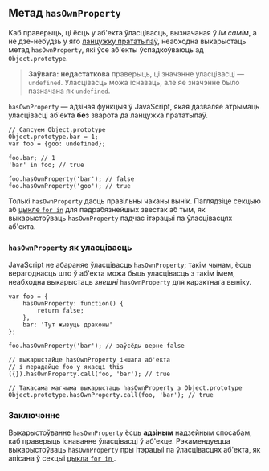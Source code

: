 ## Метад `hasOwnProperty`

Каб праверыць, ці ёсць у аб'екта ўласцівасць, вызначаная ў *ім самім*, а не дзе-небудзь
у яго [ланцужку прататыпаў](#object.prototype), неабходна выкарыстаць метад
`hasOwnProperty`, які ўсе аб'екты ўспадкоўваюць ад `Object.prototype`.

> **Заўвага:** **недастаткова** праверыць, ці значэнне уласцівасці — `undefined`.
> Уласцівасць можа існаваць, але яе значэнне было пазначана як `undefined`.

`hasOwnProperty` — адзіная функцыя ў JavaScript, якая дазваляе атрымаць уласцівасці
аб'екта **без** зварота да ланцужка прататыпаў.

    // Сапсуем Object.prototype
    Object.prototype.bar = 1;
    var foo = {goo: undefined};

    foo.bar; // 1
    'bar' in foo; // true

    foo.hasOwnProperty('bar'); // false
    foo.hasOwnProperty('goo'); // true

Толькі `hasOwnProperty` дасць правільны чаканы вынік. Паглядзіце секцыю аб
[цыкле `for in`](#object.forinloop) для падрабязнейшых звестак аб тым, як
выкарыстоўваць `hasOwnProperty` падчас ітэрацыі па ўласцівасцях аб'екта.

### `hasOwnProperty` як уласцівасць

JavaScript не абараняе ўласцівасць `hasOwnProperty`; такім чынам, ёсць верагоднасць
што ў аб'екта можа быць уласцівасць з такім імем, неабходна выкарыстаць
*знешні* `hasOwnProperty` для карэктнага выніку.

    var foo = {
        hasOwnProperty: function() {
            return false;
        },
        bar: 'Тут жывуць драконы'
    };

    foo.hasOwnProperty('bar'); // заўсёды верне false

    // выкарыстайце hasOwnProperty іншага аб'екта
    // і перадайце foo у якасці this
    ({}).hasOwnProperty.call(foo, 'bar'); // true

    // Такасама магчыма выкарыстаць hasOwnProperty з Object.prototype
    Object.prototype.hasOwnProperty.call(foo, 'bar'); // true


### Заключэнне

Выкарыстоўванне `hasOwnProperty` ёсць **адзіным** надзейным спосабам, каб
праверыць існаванне ўласцівасці ў аб'екце. Рэкамендуецца выкарыстоўваць
`hasOwnProperty` пры ітэрацыі па ўласцівасцях аб'екта, як апісана ў секцыі
[цыкла `for in` ](#object.forinloop).
